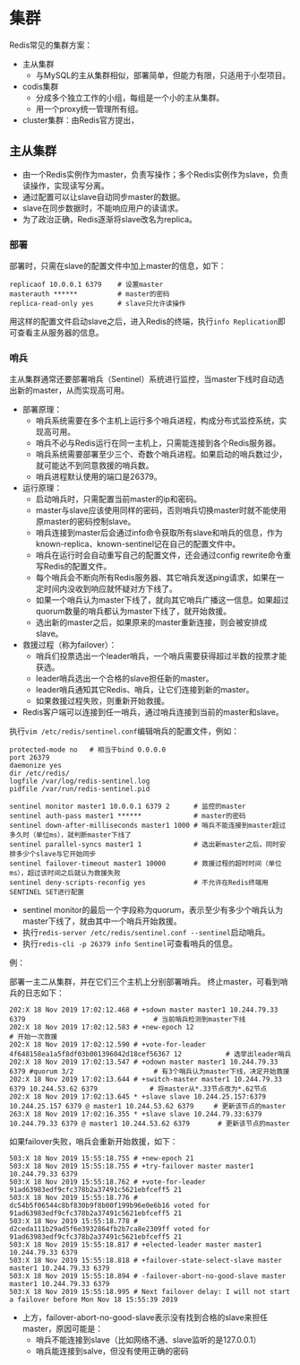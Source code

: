 # 集群

Redis常见的集群方案：
- 主从集群
  - 与MySQL的主从集群相似，部署简单，但能力有限，只适用于小型项目。
- codis集群
  - 分成多个独立工作的小组，每组是一个小的主从集群。
  - 用一个proxy统一管理所有组。
- cluster集群：由Redis官方提出，

## 主从集群

- 由一个Redis实例作为master，负责写操作；多个Redis实例作为slave，负责读操作，实现读写分离。
- 通过配置可以让slave自动同步master的数据。
- slave在同步数据时，不能响应用户的读请求。
- 为了政治正确，Redis逐渐将slave改名为replica。

### 部署

部署时，只需在slave的配置文件中加上master的信息，如下：

```
replicaof 10.0.0.1 6379    # 设置master
masterauth ******          # master的密码
replica-read-only yes      # slave只允许读操作
```

用这样的配置文件启动slave之后，进入Redis的终端，执行`info Replication`即可查看主从服务器的信息。

### 哨兵

主从集群通常还要部署哨兵（Sentinel）系统进行监控，当master下线时自动选出新的master，从而实现高可用。
- 部署原理：
  - 哨兵系统需要在多个主机上运行多个哨兵进程，构成分布式监控系统，实现高可用。
  - 哨兵不必与Redis运行在同一主机上，只需能连接到各个Redis服务器。
  - 哨兵系统需要部署至少三个、奇数个哨兵进程。如果启动的哨兵数过少，就可能达不到同意救援的哨兵数。
  - 哨兵进程默认使用的端口是26379。
- 运行原理：
  - 启动哨兵时，只需配置当前master的ip和密码。
  - master与slave应该使用同样的密码，否则哨兵切换master时就不能使用原master的密码控制slave。
  - 哨兵连接到master后会通过info命令获取所有slave和哨兵的信息，作为known-replica、known-sentinel记在自己的配置文件中。
  - 哨兵在运行时会自动重写自己的配置文件，还会通过config rewrite命令重写Redis的配置文件。
  - 每个哨兵会不断向所有Redis服务器、其它哨兵发送ping请求，如果在一定时间内没收到响应就怀疑对方下线了。
  - 如果一个哨兵认为master下线了，就向其它哨兵广播这一信息。如果超过quorum数量的哨兵都认为master下线了，就开始救援。
  - 选出新的master之后，如果原来的master重新连接，则会被安排成slave。
- 救援过程（称为failover）：
  - 哨兵们投票选出一个leader哨兵，一个哨兵需要获得超过半数的投票才能获选。
  - leader哨兵选出一个合格的slave担任新的master。
  - leader哨兵通知其它Redis、哨兵，让它们连接到新的master。
  - 如果救援过程失败，则重新开始救援。
- Redis客户端可以连接到任一哨兵，通过哨兵连接到当前的master和slave。

执行`vim /etc/redis/sentinel.conf`编辑哨兵的配置文件，例如：

    protected-mode no   # 相当于bind 0.0.0.0
    port 26379
    daemonize yes
    dir /etc/redis/
    logfile /var/log/redis-sentinel.log
    pidfile /var/run/redis-sentinel.pid

    sentinel monitor master1 10.0.0.1 6379 2      # 监控的master
    sentinel auth-pass master1 ******             # master的密码
    sentinel down-after-milliseconds master1 1000 # 哨兵不能连接到master超过多久时（单位ms），就判断master下线了
    sentinel parallel-syncs master1 1             # 选出新master之后，同时安排多少个slave与它开始同步
    sentinel failover-timeout master1 10000       # 救援过程的超时时间（单位ms），超过该时间之后就认为救援失败
    sentinel deny-scripts-reconfig yes            # 不允许在Redis终端用SENTINEL SET进行配置

- sentinel monitor的最后一个字段称为quorum，表示至少有多少个哨兵认为master下线了，就由其中一个哨兵开始救援。
- 执行`redis-server /etc/redis/sentinel.conf --sentinel`启动哨兵。
- 执行`redis-cli -p 26379 info Sentinel`可查看哨兵的信息。

例：

部署一主二从集群，并在它们三个主机上分别部署哨兵。
终止master，可看到哨兵的日志如下：

    202:X 18 Nov 2019 17:02:12.468 # +sdown master master1 10.244.79.33 6379                                # 当前哨兵检测到master下线
    202:X 18 Nov 2019 17:02:12.583 # +new-epoch 12                                                          # 开始一次救援
    202:X 18 Nov 2019 17:02:12.590 # +vote-for-leader 4f648158ea1a5f8df03b001396042d18cef56367 12           # 选举出leader哨兵
    202:X 18 Nov 2019 17:02:13.547 # +odown master master1 10.244.79.33 6379 #quorum 3/2                    # 有3个哨兵认为master下线，决定开始救援
    202:X 18 Nov 2019 17:02:13.644 # +switch-master master1 10.244.79.33 6379 10.244.53.62 6379             # 将master从*.33节点改为*.62节点
    202:X 18 Nov 2019 17:02:13.645 * +slave slave 10.244.25.157:6379 10.244.25.157 6379 @ master1 10.244.53.62 6379     # 更新该节点的master
    263:X 18 Nov 2019 17:02:16.355 * +slave slave 10.244.79.33:6379 10.244.79.33 6379 @ master1 10.244.53.62 6379       # 更新该节点的master

如果failover失败，哨兵会重新开始救援，如下：

    503:X 18 Nov 2019 15:55:18.755 # +new-epoch 21
    503:X 18 Nov 2019 15:55:18.755 # +try-failover master master1 10.244.79.33 6379
    503:X 18 Nov 2019 15:55:18.762 # +vote-for-leader 91ad63983edf9cfc378b2a37491c5621ebfceff5 21
    503:X 18 Nov 2019 15:55:18.776 # dc54b5f06544c8bf830b9f8b00f199b96e0e6b16 voted for 91ad63983edf9cfc378b2a37491c5621ebfceff5 21
    503:X 18 Nov 2019 15:55:18.778 # d2ceda111b29ad5f6e3932864fb2b7ca8e2309ff voted for 91ad63983edf9cfc378b2a37491c5621ebfceff5 21
    503:X 18 Nov 2019 15:55:18.817 # +elected-leader master master1 10.244.79.33 6379
    503:X 18 Nov 2019 15:55:18.818 # +failover-state-select-slave master master1 10.244.79.33 6379
    503:X 18 Nov 2019 15:55:18.894 # -failover-abort-no-good-slave master master1 10.244.79.33 6379
    503:X 18 Nov 2019 15:55:18.995 # Next failover delay: I will not start a failover before Mon Nov 18 15:55:39 2019

- 上方，failover-abort-no-good-slave表示没有找到合格的slave来担任master，原因可能是：
  - 哨兵不能连接到slave（比如网络不通、slave监听的是127.0.0.1）
  - 哨兵能连接到salve，但没有使用正确的密码
